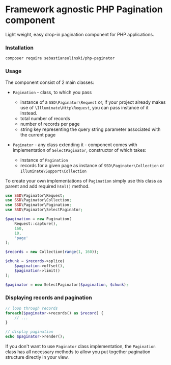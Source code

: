 # Framework agnostic PHP Pagination component

Light weight, easy drop-in pagination component for PHP applications.

### Installation

```
composer require sebastiansulinski/php-paginator
```

### Usage

The component consist of 2 main classes:

* `Pagination` - class, to which you pass
    * instance of a `SSD\Paginator\Request` or, if your project already makes use of `\Illuminate\Http\Request`, you can pass instance of it instead.
    * total number of records
    * number of records per page
    * string key representing the query string parameter associated with the current page
    
* `Paginator` - any class extending it - component comes with implementation of `SelectPaginator`, constructor of which takes:
    * instance of `Pagination`
    * records for a given page as instance of `SSD\Paginator\Collection` or `Illuminate\Support\Collection`
    
To create your own implementations of `Pagination` simply use this class as parent and add required `html()` method.

```php
use SSD\Paginator\Request;
use SSD\Paginator\Collection;
use SSD\Paginator\Pagination;
use SSD\Paginator\SelectPaginator;

$pagination = new Pagination(
    Request::capture(),
    160,
    10,
    'page'
);

$records = new Collection(range(1, 160));

$chunk = $records->splice(
    $pagination->offset(),
    $pagination->limit()
);

$paginator = new SelectPaginator($pagination, $chunk);
```

### Displaying records and pagination

```php
// loop through records
foreach($paginator->records() as $record) {
    // ...
}

// display pagination
echo $paginator->render();
```

If you don't want to use `Paginator` class implementation, the `Pagination` class has all necessary methods to allow you put together pagination structure directly in your view.